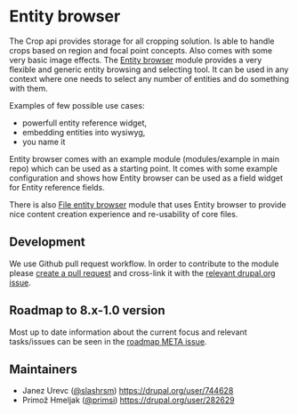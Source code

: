 # Entity browser

The Crop api provides storage for all cropping solution. Is able to handle crops based on region and focal point concepts. Also comes with some very basic image effects.
The [Entity browser](https://drupal.org/project/entity_browser) module provides a very flexible and generic entity browsing and selecting tool. It can be used in any context where one needs to select any number of entities and do something with them.

Examples of few possible use cases:
- powerfull entity reference widget,
- embedding entities into wysiwyg,
- you name it

Entity browser comes with an example module (modules/example in main repo) which can be used as a starting point. It comes with some example configuration and shows how Entity browser can be used as a field widget for Entity reference fields.

There is also [File entity browser](https://drupal.org/project/file_browser) module that uses Entity browser to provide nice content creation experience and re-usability of core files.

## Development 

We use Github pull request workflow. In order to contribute to the module please [create a pull request](https://github.com/drupal-media/entity_browser/compare) and cross-link it with the [relevant drupal.org issue](https://www.drupal.org/project/issues/entity_browser).

## Roadmap to 8.x-1.0 version

Most up to date information about the current focus and relevant tasks/issues can be seen in the [roadmap META issue](https://www.drupal.org/node/2576683).

## Maintainers
- Janez Urevc ([@slashrsm](https://github.com/slashrsm)) https://drupal.org/user/744628
- Primož Hmeljak ([@primsi](https://github.com/primsi)) https://drupal.org/user/282629
